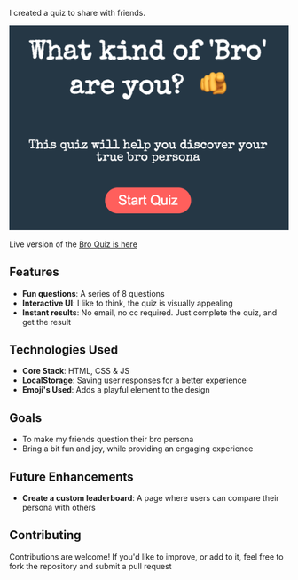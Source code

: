 I created a quiz to share with friends. 

![Bro Quiz from page](images/broQuiz.png)

<p>Live version of the <a href="https://what-bro-are-you-quiz.netlify.app/" target="_blank" rel="noopener noreferrer">Bro Quiz is here</a></p>

## Features 
- **Fun questions**: A series of 8 questions
- **Interactive UI**: I like to think, the quiz is visually appealing
- **Instant results**: No email, no cc required. Just complete the quiz, and get the result

## Technologies Used
- **Core Stack**: HTML, CSS & JS
- **LocalStorage**: Saving user responses for a better experience
- **Emoji's Used**: Adds a playful element to the design

## Goals
- To make my friends question their bro persona
- Bring a bit fun and joy, while providing an engaging experience

## Future Enhancements
- **Create a custom leaderboard**: A page where users can compare their persona with others

## Contributing
Contributions are welcome! If you'd like to improve, or add to it, feel free to fork the repository and submit a pull request


